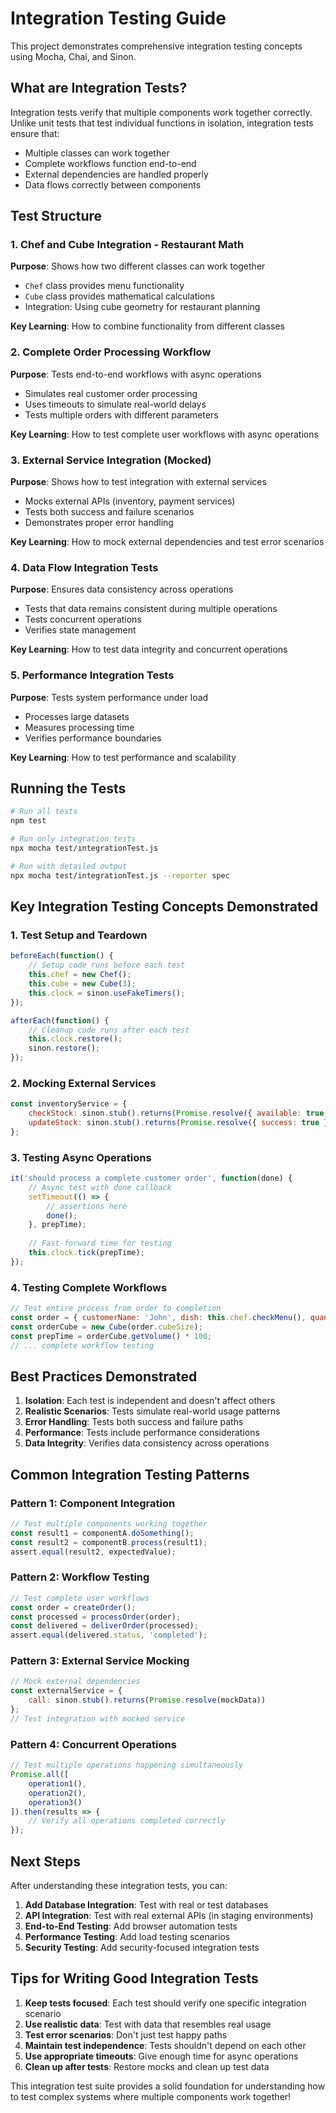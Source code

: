 # Integration Testing Guide

This project demonstrates comprehensive integration testing concepts using Mocha, Chai, and Sinon.

## What are Integration Tests?

Integration tests verify that multiple components work together correctly. Unlike unit tests that test individual functions in isolation, integration tests ensure that:

- Multiple classes can work together
- Complete workflows function end-to-end
- External dependencies are handled properly
- Data flows correctly between components

## Test Structure

### 1. Chef and Cube Integration - Restaurant Math
**Purpose**: Shows how two different classes can work together
- `Chef` class provides menu functionality
- `Cube` class provides mathematical calculations
- Integration: Using cube geometry for restaurant planning

**Key Learning**: How to combine functionality from different classes

### 2. Complete Order Processing Workflow
**Purpose**: Tests end-to-end workflows with async operations
- Simulates real customer order processing
- Uses timeouts to simulate real-world delays
- Tests multiple orders with different parameters

**Key Learning**: How to test complete user workflows with async operations

### 3. External Service Integration (Mocked)
**Purpose**: Shows how to test integration with external services
- Mocks external APIs (inventory, payment services)
- Tests both success and failure scenarios
- Demonstrates proper error handling

**Key Learning**: How to mock external dependencies and test error scenarios

### 4. Data Flow Integration Tests
**Purpose**: Ensures data consistency across operations
- Tests that data remains consistent during multiple operations
- Tests concurrent operations
- Verifies state management

**Key Learning**: How to test data integrity and concurrent operations

### 5. Performance Integration Tests
**Purpose**: Tests system performance under load
- Processes large datasets
- Measures processing time
- Verifies performance boundaries

**Key Learning**: How to test performance and scalability

## Running the Tests

```bash
# Run all tests
npm test

# Run only integration tests
npx mocha test/integrationTest.js

# Run with detailed output
npx mocha test/integrationTest.js --reporter spec
```

## Key Integration Testing Concepts Demonstrated

### 1. Test Setup and Teardown
```javascript
beforeEach(function() {
    // Setup code runs before each test
    this.chef = new Chef();
    this.cube = new Cube(3);
    this.clock = sinon.useFakeTimers();
});

afterEach(function() {
    // Cleanup code runs after each test
    this.clock.restore();
    sinon.restore();
});
```

### 2. Mocking External Services
```javascript
const inventoryService = {
    checkStock: sinon.stub().returns(Promise.resolve({ available: true, quantity: 10 })),
    updateStock: sinon.stub().returns(Promise.resolve({ success: true }))
};
```

### 3. Testing Async Operations
```javascript
it('should process a complete customer order', function(done) {
    // Async test with done callback
    setTimeout(() => {
        // assertions here
        done();
    }, prepTime);
    
    // Fast-forward time for testing
    this.clock.tick(prepTime);
});
```

### 4. Testing Complete Workflows
```javascript
// Test entire process from order to completion
const order = { customerName: 'John', dish: this.chef.checkMenu(), quantity: 2 };
const orderCube = new Cube(order.cubeSize);
const prepTime = orderCube.getVolume() * 100;
// ... complete workflow testing
```

## Best Practices Demonstrated

1. **Isolation**: Each test is independent and doesn't affect others
2. **Realistic Scenarios**: Tests simulate real-world usage patterns
3. **Error Handling**: Tests both success and failure paths
4. **Performance**: Tests include performance considerations
5. **Data Integrity**: Verifies data consistency across operations

## Common Integration Testing Patterns

### Pattern 1: Component Integration
```javascript
// Test multiple components working together
const result1 = componentA.doSomething();
const result2 = componentB.process(result1);
assert.equal(result2, expectedValue);
```

### Pattern 2: Workflow Testing
```javascript
// Test complete user workflows
const order = createOrder();
const processed = processOrder(order);
const delivered = deliverOrder(processed);
assert.equal(delivered.status, 'completed');
```

### Pattern 3: External Service Mocking
```javascript
// Mock external dependencies
const externalService = {
    call: sinon.stub().returns(Promise.resolve(mockData))
};
// Test integration with mocked service
```

### Pattern 4: Concurrent Operations
```javascript
// Test multiple operations happening simultaneously
Promise.all([
    operation1(),
    operation2(),
    operation3()
]).then(results => {
    // Verify all operations completed correctly
});
```

## Next Steps

After understanding these integration tests, you can:

1. **Add Database Integration**: Test with real or test databases
2. **API Integration**: Test with real external APIs (in staging environments)
3. **End-to-End Testing**: Add browser automation tests
4. **Performance Testing**: Add load testing scenarios
5. **Security Testing**: Add security-focused integration tests

## Tips for Writing Good Integration Tests

1. **Keep tests focused**: Each test should verify one specific integration scenario
2. **Use realistic data**: Test with data that resembles real usage
3. **Test error scenarios**: Don't just test happy paths
4. **Maintain test independence**: Tests shouldn't depend on each other
5. **Use appropriate timeouts**: Give enough time for async operations
6. **Clean up after tests**: Restore mocks and clean up test data

This integration test suite provides a solid foundation for understanding how to test complex systems where multiple components work together!
